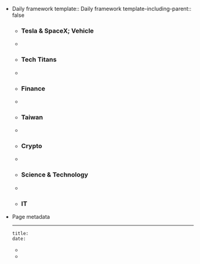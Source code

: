 - Daily framework
  template:: Daily framework
  template-including-parent:: false
	- ### Tesla & SpaceX; Vehicle
	-
	- ### Tech Titans
	-
	- ### Finance
	-
	- ### Taiwan
	-
	- ### Crypto
	-
	- ### Science & Technology
	-
	- ### IT
- Page metadata
	- ---
	  title:
	  date:
	-
	-